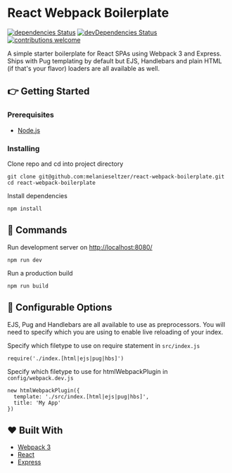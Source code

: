 # React Webpack Boilerplate
[![dependencies Status](https://david-dm.org/melanieseltzer/react-webpack-boilerplate/status.svg)](https://david-dm.org/melanieseltzer/react-webpack-boilerplate) [![devDependencies Status](https://david-dm.org/melanieseltzer/react-webpack-boilerplate/dev-status.svg)](https://david-dm.org/melanieseltzer/react-webpack-boilerplate?type=dev) [![contributions welcome](https://img.shields.io/badge/contributions-welcome-brightgreen.svg?style=flat)](https://github.com/melanieseltzer/react-webpack-boilerplate/issues)

A simple starter boilerplate for React SPAs using Webpack 3 and Express. Ships with Pug templating by default but EJS, Handlebars and plain HTML (if that's your flavor) loaders are all available as well.

## :point_right: Getting Started

### Prerequisites

- [Node.js](https://nodejs.org)

### Installing

Clone repo and cd into project directory

```
git clone git@github.com:melanieseltzer/react-webpack-boilerplate.git
cd react-webpack-boilerplate
```

Install dependencies

```
npm install
```

## :rocket: Commands

Run development server on [http://localhost:8080/](http://localhost:8080/)

```
npm run dev
```

Run a production build

```
npm run build
```

## :wrench: Configurable Options

EJS, Pug and Handlebars are all available to use as preprocessors. You will need to specify which you are using to enable live reloading of your index.

Specify which filetype to use on require statement in `src/index.js`

```
require('./index.[html|ejs|pug|hbs]')
```

Specify which filetype to use for htmlWebpackPlugin in `config/webpack.dev.js`

```
new htmlWebpackPlugin({
  template: './src/index.[html|ejs|pug|hbs]',
  title: 'My App'
})
```

## :heart: Built With

- [Webpack 3](https://webpack.js.org/)
- [React](https://reactjs.org/)
- [Express](https://expressjs.com/)
